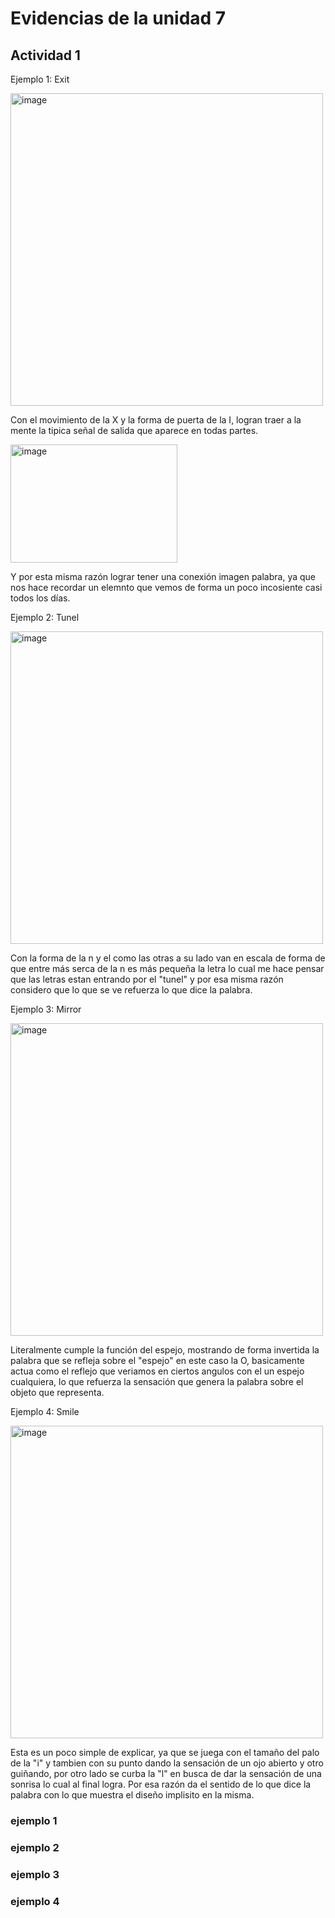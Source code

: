 # Evidencias de la unidad 7

## Actividad 1
Ejemplo 1: Exit

<img width="500" height="500" alt="image" src="https://github.com/user-attachments/assets/2da29fe0-d29d-475b-a16e-88dbb847d2e2" />


Con el movimiento de la X y la forma de puerta de la I, logran traer a la mente la tipica señal de salida que aparece en todas partes.

<img width="267" height="189" alt="image" src="https://github.com/user-attachments/assets/e0787681-4507-4322-a589-a354694920ff" />

Y por esta misma razón lograr tener una conexión imagen palabra, ya que nos hace recordar un elemnto que vemos de forma un poco incosiente casi todos los días.

Ejemplo 2: Tunel

<img width="500" height="500" alt="image" src="https://github.com/user-attachments/assets/8a29b093-bacb-41b6-8003-ddb55e52e172" />


Con la forma de la n y el como las otras a su lado van en escala de forma de que entre más serca de la n es más pequeña la letra lo cual me hace pensar que las letras estan entrando por el "tunel" y por esa misma razón considero que lo que se ve refuerza lo que dice la palabra.

Ejemplo 3: Mirror

<img width="500" height="500" alt="image" src="https://github.com/user-attachments/assets/771d27dc-03ff-4b40-9e80-5c7e92fa16d0" />

Literalmente cumple la función del espejo, mostrando de forma invertida la palabra que se refleja sobre el "espejo" en este caso la O, basicamente actua como el reflejo que veriamos en ciertos angulos con el un espejo cualquiera, lo que refuerza la sensación que genera la palabra sobre el objeto que representa.

Ejemplo 4: Smile 

<img width="500" height="500" alt="image" src="https://github.com/user-attachments/assets/7657e658-1a12-42bb-a03b-75ef0022141e" />

Esta es un poco simple de explicar, ya que se juega con el tamaño del palo de la "i" y tambien con su punto dando la sensación de un ojo abierto y otro guiñando, por otro lado se curba la "l" en busca de dar la sensación de una sonrisa lo cual al final logra. Por esa razón da el sentido de lo que dice la palabra con lo que muestra el diseño implisito en la misma.


### ejemplo 1

### ejemplo 2

### ejemplo 3

### ejemplo 4



